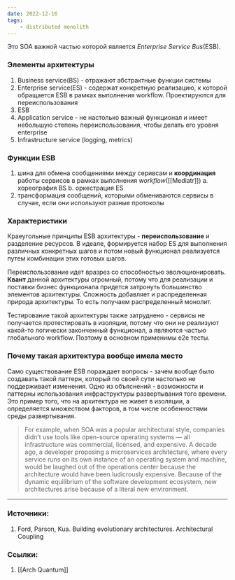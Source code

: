 ```yaml
---
date: 2022-12-16
tags:
    - distributed monolith
---
```


Это SOA важной частью которой является *Enterprise Service Bus*(ESB).

### Элементы архитектуры

1. Business service(BS) - отражают абстрактные функции системы
1. Enterprise service(ES) - содержат конкретную реализацию, к которой обращается ESB в рамках выполнения workflow. Проектируются для переиспользования
1. ESB
1. Application service - не настолько важный функционал и имеет небольшую степень переиспользования, чтобы делать его уровня enterprise
1. Infrastructure service (logging, metrics)

### Функции ESB

1. шина для обмена сообщениями между серивсам и **координация** работы сервисов в рамках выполнения *workflow*([[Mediatr]])
    a. хореография BS
    b. оркестрация ES
1. трансформация сообщений, которыми обмениваются сервисы в случае, если они используют разные протоколы

### Характеристики

Краеугольные принципы ESB архитектуры - **переиспользование** и разделение ресурсов. В идеале, формируется набор ES для выполнения различных конкретных шагов и потом новый функционал реализуется путем комбинации этих готовых шагов.

Переиспользование идет вразрез со способностью эволюционировать. **Квант** данной архитектуры огромный, потому что для реализации и поставки бизнес функционала придется затронуть большинство элементов архитектуры. Сложность добавляет и распределенная природа архитектуры. То есть получаем распределенный монолит.

Тестирование такой архитектуры также затруднено - сервисы не получается протестировать в изоляции, потому что они не реализуют какой-то логически законченный функционал, а являются частью глобального workflow. Поэтому в основном применимы e2e тесты.

### Почему такая архитектура вообще имела место

Само существование ESB пораждает вопросы - зачем вообще было создавать такой паттерн, который по своей сути настолько не поддерживает изменения. Одно из объяснений - возможности и паттерны использования инфраструктуры развертывания того времени. Это пример того, что на архитектура не живет в изоляции, а определяется множеством факторов, в том числе особенностями среды развертывания.

> For example, when SOA was a popular architectural style, companies didn’t use tools like open-source operating systems — all infrastructure was commercial, licensed, and expensive. A decade ago, a developer proposing a microservices architecture, where every service runs on its own instance of an operating system and machine, would be laughed out of the operations center because the architecture would have been ludicrously expensive. Because of the dynamic equilibrium of the software development ecosystem, new architectures arise because of a literal new environment.

---

### Источники:
1. Ford, Parson, Kua. Building evolutionary architectures. Architectural Coupling

### Ссылки:
1. [[Arch Quantum]]
